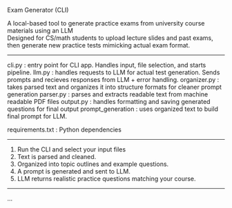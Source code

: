 Exam Generator (CLI)

A local-based tool to generate practice exams from university course materials using an LLM  
Designed for CS/math students to upload lecture slides and past exams, then generate new practice tests mimicking actual exam format.

---

cli.py : entry point for CLI app. Handles input, file selection, and starts pipeline.
llm.py : handles requests to LLM for actual test generation. Sends prompts and recieves responses from LLM + error handling.
organizer.py : takes parsed text and organizes it into structure formats for cleaner prompt generation
parser.py : parses and extracts readable text from machine readable PDF files
output.py : handles formatting and saving generated questions for final output
prompt_generation : uses organized text to build final prompt for LLM.

requirements.txt : Python dependencies

---

1. Run the CLI and select your input files
2. Text is parsed and cleaned.
3. Organized into topic outlines and example questions.
4. A prompt is generated and sent to LLM.
5. LLM returns realistic practice questions matching your course.

---

...
